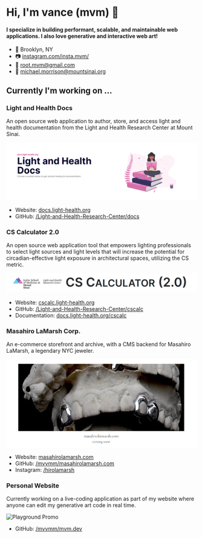 # Hi, I'm vance (mvm) 👋

#### I specialize in building performant, scalable, and maintainable web applications. I also love generative and interactive web art!

- 📍 Brooklyn, NY
- 📷 [instagram.com/insta.mvm/](https://www.instagram.com/insta.mvm/)
- 📧 [root.mvm@gmail.com](mailto:root.mvm@gmail.com)
- 📧 [michael.morrison@mountsinai.org](mailto:michael.morrison@mountsinai.org)

## Currently I'm working on ...

### Light and Health Docs

An open source web application to author, store, and access light and health documentation from the Light and Health Research Center at Mount Sinai.

![Light and Health Docs Promo](img/docs-promo.png)

- Website: [docs.light-health.org](https://docs.light-health.org/)
- GitHub: [/Light-and-Health-Research-Center/docs](https://github.com/Light-and-Health-Research-Center/docs)

### CS Calculator 2.0

An open source web application tool that empowers lighting professionals to select light sources and light levels that will increase the potential for circadian-effective light exposure in architectural spaces, utilizing the CS metric. 

![CS Calculator 2.0 Promo](img/cs-calc-promo.png)

- Website: [cscalc.light-health.org](https://cscalc.light-health.org)
- GitHub: [/Light-and-Health-Research-Center/cscalc](https://github.com/Light-and-Health-Research-Center/cscalc)
- Documentation: [docs.light-health.org/cscalc](https://docs.light-health.org/cscalc)

### Masahiro LaMarsh Corp.

An e-commerce storefront and archive, with a CMS backend for Masahiro LaMarsh, a legendary NYC jeweler.

![Masahiro LaMarsh Promo](img/hiro-promo.png)

- Website: [masahirolamarsh.com](https://www.masahirolamarsh.com/)
- GitHub: [/mvvmm/masahirolamarsh.com](https://github.com/mvvmm/masahirolamarsh.com)
- Instagram: [/hirolamarsh](https://www.instagram.com/hirolamarsh)

### Personal Website

Currently working on a live-coding application as part of my website where anyone can edit my generative art code in real time.

![Playground Promo](img/playground-promo.gif)

- GitHub: [/mvvmm/mvm.dev](https://github.com/mvvmm/mvm.dev)
